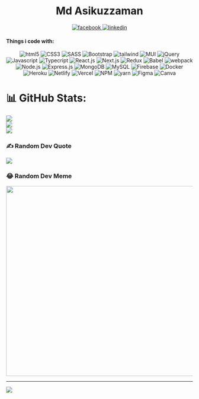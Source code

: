 
<h1 align="center" dir="auto">Md Asikuzzaman</h1>
<div align="center">

  <a href="">
  <img src="https://img.shields.io/badge/Facebook-%231877F2.svg?logo=Facebook&logoColor=white)](https://facebook.com/f9f9f9" alt="facebook" />
  <a/>
   <a href="">
  <img src="https://img.shields.io/badge/LinkedIn-%230077B5.svg?logo=linkedin&logoColor=white)](https://linkedin.com/in/dfgdfgdfgdf" alt="linkedin" />
  <a/>
</div>


#### Things i code with:
<p align="center"><img src="https://img.shields.io/badge/html5-%23E34F26.svg?style=for-the-badge&logo=html5&logoColor=white" alt="html5"> <img src="https://img.shields.io/badge/css3-%231572B6.svg?style=for-the-badge&logo=css3&logoColor=white" alt="CSS3"> <img src="https://img.shields.io/badge/SASS-hotpink.svg?style=for-the-badge&logo=SASS&logoColor=white" alt="SASS"> <img src="https://img.shields.io/badge/bootstrap-%23563D7C.svg?style=for-the-badge&logo=bootstrap&logoColor=white" alt="Bootstrap"> <img src="https://img.shields.io/badge/tailwindcss-%2338B2AC.svg?style=for-the-badge&logo=tailwind-css&logoColor=white" alt="tailwind"> <img src="https://img.shields.io/badge/MUI-%230081CB.svg?style=for-the-badge&logo=material-ui&logoColor=white" alt="MUI"> <img src="https://img.shields.io/badge/jquery-%230769AD.svg?style=for-the-badge&logo=jquery&logoColor=white" alt="jQuery"> <img src="https://img.shields.io/badge/javascript-%23323330.svg?style=for-the-badge&logo=javascript&logoColor=%23F7DF1E" alt="Javascript"> <img src="https://img.shields.io/badge/typescript-%23007ACC.svg?style=for-the-badge&logo=typescript&logoColor=white" alt="Typecript"> <img src="https://img.shields.io/badge/react-%2320232a.svg?style=for-the-badge&logo=react&logoColor=%2361DAFB" alt="React.js"> <img src="https://img.shields.io/badge/Next-black?style=for-the-badge&logo=next.js&logoColor=white" alt="Next.js"> <img src="https://img.shields.io/badge/redux-%23593d88.svg?style=for-the-badge&logo=redux&logoColor=white" alt="Redux"> <img src="https://img.shields.io/badge/Babel-F9DC3e?style=for-the-badge&logo=babel&logoColor=black" alt="Babel"> <img src="https://img.shields.io/badge/webpack-%238DD6F9.svg?style=for-the-badge&logo=webpack&logoColor=black" alt="webpack"> <img src="https://img.shields.io/badge/node.js-6DA55F?style=for-the-badge&logo=node.js&logoColor=white" alt="Node.js"> <img src="https://img.shields.io/badge/express.js-%23404d59.svg?style=for-the-badge&logo=express&logoColor=%2361DAFB" alt="Express.js"> <img src="https://img.shields.io/badge/MongoDB-%234ea94b.svg?style=for-the-badge&logo=mongodb&logoColor=white" alt="MongoDB"> <img src="https://img.shields.io/badge/mysql-%2300f.svg?style=for-the-badge&logo=mysql&logoColor=white" alt="MySQL"> <img src="https://img.shields.io/badge/firebase-%23039BE5.svg?style=for-the-badge&logo=firebase" alt="Firebase"> <img src="https://img.shields.io/badge/docker-%230db7ed.svg?style=for-the-badge&logo=docker&logoColor=white" alt="Docker"> <img src="https://img.shields.io/badge/heroku-%23430098.svg?style=for-the-badge&logo=heroku&logoColor=white" alt="Heroku"> <img src="https://img.shields.io/badge/netlify-%23000000.svg?style=for-the-badge&logo=netlify&logoColor=#00C7B7" alt="Netlify"> <img src="https://img.shields.io/badge/vercel-%23000000.svg?style=for-the-badge&logo=vercel&logoColor=white" alt="Vercel"> <img src="https://img.shields.io/badge/NPM-%23000000.svg?style=for-the-badge&logo=npm&logoColor=white" alt="NPM"> <img src="https://img.shields.io/badge/yarn-%232C8EBB.svg?style=for-the-badge&logo=yarn&logoColor=white" alt="yarn"> <img src="https://img.shields.io/badge/figma-%23F24E1E.svg?style=for-the-badge&logo=figma&logoColor=white" alt="Figma"> <img src="https://img.shields.io/badge/Canva-%2300C4CC.svg?style=for-the-badge&logo=Canva&logoColor=white" alt="Canva"></p>

# 📊 GitHub Stats:
![](https://github-readme-stats.vercel.app/api?username=Md-Asikuzzaman&theme=radical&hide_border=false&include_all_commits=true&count_private=false)<br/>
![](https://github-readme-streak-stats.herokuapp.com/?user=Md-Asikuzzaman&theme=radical&hide_border=false)<br/>
![](https://github-readme-stats.vercel.app/api/top-langs/?username=Md-Asikuzzaman&theme=radical&hide_border=false&include_all_commits=true&count_private=false&layout=compact)

### ✍️ Random Dev Quote
![](https://quotes-github-readme.vercel.app/api?type=horizontal&theme=tokyonight)

### 😂 Random Dev Meme
<img src="https://random-memer.herokuapp.com/" width="512px"/>

---
[![](https://visitcount.itsvg.in/api?id=Md-Asikuzzaman&icon=5&color=3)](https://visitcount.itsvg.in)

<!-- Proudly created with GPRM ( https://gprm.itsvg.in ) -->

